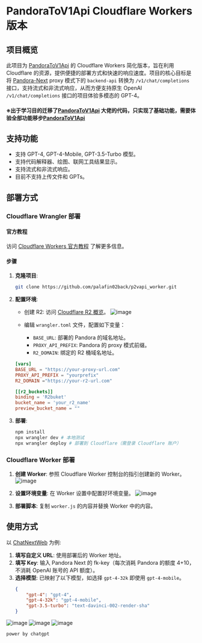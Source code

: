 
# PandoraToV1Api Cloudflare Workers 版本

## 项目概览

此项目为 [PandoraToV1Api](https://github.com/Ink-Osier/PandoraToV1Api) 的 Cloudflare Workers 简化版本，旨在利用 Cloudflare 的资源，提供便捷的部署方式和快速的响应速度。项目的核心目标是将 [Pandora-Next](https://github.com/pandora-next/deploy) proxy 模式下的 `backend-api` 转换为 `/v1/chat/completions` 接口，支持流式和非流式响应，从而方便支持原生 OpenAI `/v1/chat/completions` 接口的项目体验多模态的 GPT-4。

#### ※出于学习目的迁移了[PandoraToV1Api](https://github.com/Ink-Osier/PandoraToV1Api) 大佬的代码，只实现了基础功能，需要体验全部功能移步[PandoraToV1Api](https://github.com/Ink-Osier/PandoraToV1Api) 

## 支持功能

- 支持 GPT-4, GPT-4-Mobile, GPT-3.5-Turbo 模型。
- 支持代码解释器、绘图、联网工具结果显示。
- 支持流式和非流式响应。
- 目前不支持上传文件和 GPTs。

## 部署方式

### Cloudflare Wrangler 部署

#### 官方教程

访问 [Cloudflare Workers 官方教程](https://developers.cloudflare.com/workers/get-started/guide/) 了解更多信息。

#### 步骤

1. **克隆项目**:
   ```bash
   git clone https://github.com/palafin02back/p2vapi_worker.git
   ```

2. **配置环境**:
   - 创建 R2: 访问 [Cloudflare R2 概览](https://dash.cloudflare.com/7c7d8f1ace797311e23742f30364704c/r2/overview)。
     ![image](https://github.com/palafin02back/p2vapi_worker/assets/155502697/ad1a649c-a9e2-490a-9f02-208273fbcacd)

   - 编辑 `wrangler.toml` 文件，配置如下变量：
     - `BASE_URL`: 部署的 Pandora 的域名地址。
     - `PROXY_API_PREFIX`: Pandora 的 proxy 模式前缀。
     - `R2_DOMAIN`: 绑定的 R2 桶域名地址。

   ```toml
   [vars]
   BASE_URL = "https://your-proxy-url.com"
   PROXY_API_PREFIX = "yourprefix"
   R2_DOMAIN ="https://your-r2-url.com"

   [[r2_buckets]]
   binding = 'R2buket'
   bucket_name = 'your_r2_name'
   preview_bucket_name = ""
   ```

3. **部署**:
   ```bash
   npm install
   npx wrangler dev # 本地测试
   npx wrangler deploy # 部署到 Cloudflare（需登录 Cloudflare 账户）
   ```

### Cloudflare Worker 部署

1. **创建 Worker**: 参照 Cloudflare Worker 控制台的指引创建新的 Worker。
![image](https://github.com/palafin02back/p2vapi_worker/assets/155502697/5a8f3159-2275-4a10-9abc-65e0162f72e9)

2. **设置环境变量**: 在 Worker 设置中配置好环境变量。
![image](https://github.com/palafin02back/p2vapi_worker/assets/155502697/82ac3a9b-4fd6-46f0-ba14-cad1f9943f36)


3. **部署脚本**: 复制 `worker.js` 的内容并替换 Worker 中的内容。

## 使用方式

以 [ChatNextWeb](https://github.com/ChatGPTNextWeb/ChatGPT-Next-Web) 为例:

1. **填写自定义 URL**: 使用部署后的 Worker 地址。
2. **填写 Key**: 输入 Pandora Next 的 fk-key（每次消耗 Pandora 的额度 4+10，不消耗 OpenAI 账号的 API 额度）。
3. **选择模型**: 已映射了以下模型，如选择 `gpt-4-32k` 即使用 `gpt-4-mobile`。
   ```json
   {
       "gpt-4": "gpt-4",
       "gpt-4-32k": "gpt-4-mobile",
       "gpt-3.5-turbo": "text-davinci-002-render-sha"
   }
   ```
![image](https://github.com/palafin02back/p2vapi_worker/assets/155502697/ea837647-c27d-4b4a-9a01-5bd07ab8cd0a)
![image](https://github.com/palafin02back/p2vapi_worker/assets/155502697/6bd7c68f-38c0-44b0-951f-0e1867612eed)
![image](https://github.com/palafin02back/p2vapi_worker/assets/155502697/d6814a42-9c1c-4c9d-b5c0-ee57bbc106e4)

`power by chatgpt`




